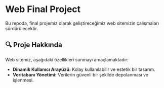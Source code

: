 # Web Final Project

Bu repoda, final projemiz olarak geliştireceğimiz web sitemizin çalışmaları sürdürülecektir.

## 🔍 Proje Hakkında  
Web sitemiz, aşağıdaki özellikleri sunmayı amaçlamaktadır:  
- **Dinamik Kullanıcı Arayüzü:** Kolay kullanılabilir ve estetik bir tasarım.  
- **Veritabanı Yönetimi:** Verilerin güvenli bir şekilde depolanması ve işlenmesi.  
